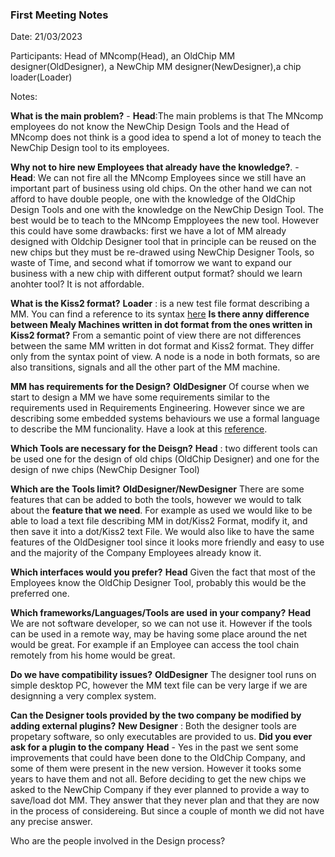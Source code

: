 ### First Meeting Notes

Date: 21/03/2023

Participants: Head of MNcomp(Head), an OldChip MM designer(OldDesigner), a NewChip MM designer(NewDesigner),a chip loader(Loader)

Notes:

**What is the main problem?** - **Head**:The main problems is that The MNcomp employees do not know the NewChip Design Tools and the Head of MNcomp does not think is a good idea to spend a lot of money to teach the NewChip Design tool to its employees. 

**Why not to hire new Employees that already have the knowledge?**. - **Head**: We can not fire all the MNcomp Employees since we still have an important part of business using old chips. On the other hand we can not afford to have double people, one with the knowledge of the OldChip Design Tools and one with the knowledge on the NewChip Design Tool. The best would be to teach to the MNcomp Empployees the new tool. However this could have some drawbacks: first we have a lot of MM already designed with Oldchip Designer tool that in principle can be reused on the new chips but they must be re-drawed using NewChip Designer Tools, so waste of Time, and second what if tomorrow we want to expand our business with a new chip with different output format? should we learn anohter tool? It is not affordable. 

**What is the Kiss2 format?** **Loader** : is a new test file format describing a MM. You can find a reference to its syntax [here]() **Is there anny difference between Mealy Machines written in dot format from the ones written in Kiss2 format?** From a semantic point of view there are not differences between the same MM written in dot format and Kiss2 format. They differ only from the syntax point of view. A node is a node in both formats, so are also transitions, signals and all the other part of the MM machine.  

**MM has requirements for the Design?** **OldDesigner** Of course when we start to design a MM we have some requirements similar to the requirements used in Requirements Engineering. However since we are describing some embedded systems behaviours we use a formal language to describe the MM funcionality. Have a look at this [reference](mm.pdf).

**Which Tools are necessary for the Deisgn?** **Head** : two different tools can be used one for the design of old chips (OldChip Designer) and one for the design of nwe chips (NewChip Designer Tool) 

**Which are the Tools limit?** **OldDesigner/NewDesigner** There are some features that can be added to both the tools, however we would to talk about the **feature that we need**. For example as used we would like to be able to load a text file describing MM in dot/Kiss2 Format, modify it, and then save it into a dot/Kiss2 text File.  We would also like to have the same features of the OldDesigner tool since it looks more friendly and easy to use and the majority of the Company Employees already know it. 

**Which interfaces would you prefer?** **Head** Given the fact that most of the Employees know the OldChip Designer Tool, probably this would be the preferred one.

**Which frameworks/Languages/Tools are used in your company?** **Head** We are not software developer, so we can not use it. However if the tools can be used in a remote way, may be having some place around the net would be great. For example if an Employee can access the tool chain remotely from his home would be great.

**Do we have compatibility issues?** **OldDesigner** The designer tool runs on simple desktop PC, however the MM text file can be very large if we are designning a very complex system.

**Can the Designer tools provided by the two company be modified by adding external plugins?** **New Designer** : Both the designer tools are propetary software, so only executables are provided to us. **Did you ever ask for a plugin to the company** **Head** - Yes in the past we sent some improvements that could have been done to the OldChip Company, and some of them were present in the new version. However it tooks some years to have them and not all. Before deciding to get the new chips we asked to the NewChip Company if they ever planned to provide a way to save/load dot MM. They answer that they never plan and that they are now in the process of considereing. But since a couple of month we did not have any precise answer.



Who are the people involved in the Design process?

